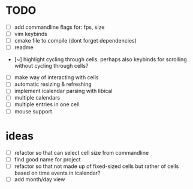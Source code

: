 # TODO
* [ ] add commandline flags for: fps, size
* [ ] vim keybinds
* [ ] cmake file to compile (dont forget dependencies)
* [ ] readme
* [~] highlight cycling through cells. perhaps also keybinds for scrolling without cycling through cells?
* [ ] make way of interacting with cells
* [ ] automatic resizing & refreshing
* [ ] implement icalendar parsing with libical
* [ ] multiple calendars
* [ ] multiple entries in one cell
* [ ] mouse support

# ideas
* [ ] refactor so that can select cell size from commandline
* [ ] find good name for project
* [ ] refactor so that not made up of fixed-sized cells but rather of cells based on time events in icalendar? 
* [ ] add month/day view
